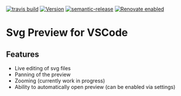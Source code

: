 [![travis build](https://img.shields.io/travis/com/SimonSiefke/vscode-svg-preview.svg?style=flat-square)](https://travis-ci.com/SimonSiefke/vscode-svg-preview) [![Version](https://vsmarketplacebadge.apphb.com/version/SimonSiefke.svg-preview.svg)](https://marketplace.visualstudio.com/items?itemName=SimonSiefke.svg-preview) [![semantic-release](https://img.shields.io/badge/%20%20%F0%9F%93%A6%F0%9F%9A%80-semantic--release-e10079.svg?style=flat-square)](https://github.com/semantic-release/semantic-release) [![Renovate enabled](https://img.shields.io/badge/renovate-enabled-brightgreen.svg)](https://renovatebot.com/)

# Svg Preview for VSCode

<!-- TODO image -->
<!-- TODO logo -->

## Features

- Live editing of svg files
- Panning of the preview
- Zooming (currently work in progress)
- Ability to automatically open preview (can be enabled via settings)
